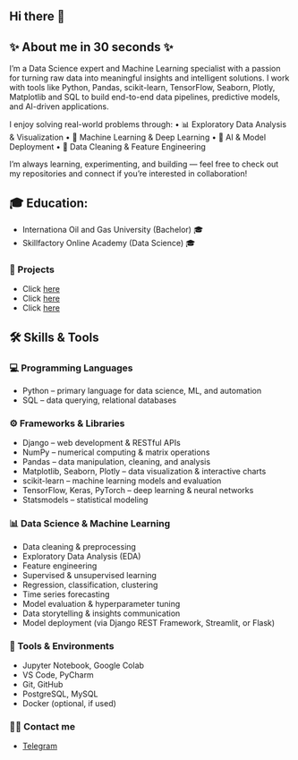 ## Hi there 👋

## ✨ About me in 30 seconds ✨

I’m a Data Science expert and Machine Learning specialist with a passion for turning raw data into meaningful insights and intelligent solutions. I work with tools like Python, Pandas, scikit-learn, TensorFlow, Seaborn, Plotly, Matplotlib and SQL to build end-to-end data pipelines, predictive models, and AI-driven applications.

I enjoy solving real-world problems through:
 • 📊 Exploratory Data Analysis & Visualization
 • 🤖 Machine Learning & Deep Learning
 • 🧠 AI & Model Deployment
 • 🧹 Data Cleaning & Feature Engineering

I’m always learning, experimenting, and building — feel free to check out my repositories and connect if you’re interested in collaboration!

## 🎓 Education: 
 - Internationa Oil and Gas University (Bachelor) :mortar_board:
 - Skillfactory Online Academy (Data Science)     :mortar_board:

### 💾   Projects   
   * Click [here](https://github.com/Keypy777/sf_data_science.git)
   * Click [here](https://github.com/Keypy777/CLEANINGDATAPROJECT.git)
   * Click [here](https://github.com/Keypy777/Data-Science-project-for-HH.ru)



## 🛠️ Skills & Tools

### 💻 Programming Languages
- Python – primary language for data science, ML, and automation
- SQL – data querying, relational databases

### ⚙️ Frameworks & Libraries
- Django – web development & RESTful APIs
- NumPy – numerical computing & matrix operations
- Pandas – data manipulation, cleaning, and analysis
- Matplotlib, Seaborn, Plotly – data visualization & interactive charts
- scikit-learn – machine learning models and evaluation
- TensorFlow, Keras, PyTorch – deep learning & neural networks
- Statsmodels – statistical modeling

### 📊 Data Science & Machine Learning
- Data cleaning & preprocessing
- Exploratory Data Analysis (EDA)
- Feature engineering
- Supervised & unsupervised learning
- Regression, classification, clustering
- Time series forecasting
- Model evaluation & hyperparameter tuning
- Data storytelling & insights communication
- Model deployment (via Django REST Framework, Streamlit, or Flask)

### 🧰 Tools & Environments
- Jupyter Notebook, Google Colab
- VS Code, PyCharm
- Git, GitHub
- PostgreSQL, MySQL
- Docker (optional, if used)

### 🙌🏻 Contact me
- [Telegram](@Keypy777)

